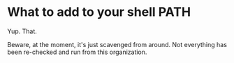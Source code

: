 # What to add to your shell PATH

Yup. That.

Beware, at the moment, it's just scavenged from around. Not everything has been
re-checked and run from this organization.
